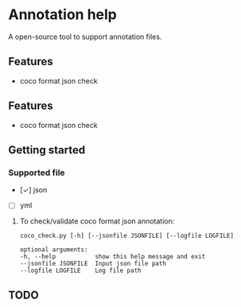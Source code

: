 # Annotation help

A open-source tool to support annotation files.

## Features
- coco format json check

## Features
- coco format json check

## Getting started

### Supported file
- [&check;] json
- [ ] yml

1. To check/validate coco format json annotation:
    ~~~
    coco_check.py [-h] [--jsonfile JSONFILE] [--logfile LOGFILE]

    optional arguments:
    -h, --help           show this help message and exit
    --jsonfile JSONFILE  Input json file path
    --logfile LOGFILE    Log file path
    ~~~

## TODO